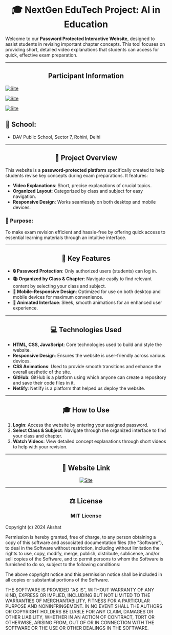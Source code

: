 <h1 align="center">🎓 NextGen EduTech Project: AI in Education</h1>

Welcome to our **Password Protected Interactive Website**, designed to assist students in revising important chapter concepts. This tool focuses on providing short, detailed video explanations that students can access for quick, effective exam preparation.

---

<h2 align="center">Participant Information</h2>

> <div align="left">

[![Site](https://img.shields.io/badge/Participant-Akshat_Kumar-00bfff?style=for-the-badge)](https://https://ai-in-education-by-dav7.netlify.app/)

</div>  
 <div align="left">

[![Site](https://img.shields.io/badge/Patricipant-Apoorv_Sharma-00bfff?style=for-the-badge)](https://https://ai-in-education-by-dav7.netlify.app/)

</div>

<div align="left">

[![Site](https://img.shields.io/badge/Class-10th-ff4500?style=for-the-badge)](https://https://ai-in-education-by-dav7.netlify.app/)

</div>

## 🏫 School:
- DAV Public School, Sector 7, Rohini, Delhi

---

<h2 align="center">🌟 Project Overview</h2>

This website is a **password-protected platform** specifically created to help students revise key concepts during exam preparations. It features:
- **Video Explanations**: Short, precise explanations of crucial topics.
- **Organized Layout**: Categorized by class and subject for easy navigation.
- **Responsive Design**: Works seamlessly on both desktop and mobile devices.

### 🎯 Purpose:
To make exam revision efficient and hassle-free by offering quick access to essential learning materials through an intuitive interface.

---

<h2 align="center">🔑 Key Features</h2>

- **🔒 Password Protection**: Only authorized users (students) can log in.
- **📚 Organized by Class & Chapter**: Navigate easily to find relevant content by selecting your class and subject.
- **📱 Mobile-Responsive Design**: Optimized for use on both desktop and mobile devices for maximum convenience.
- **💫 Animated Interface**: Sleek, smooth animations for an enhanced user experience.

---

<h2 align="center">💻 Technologies Used</h2>

- **HTML, CSS, JavaScript**: Core technologies used to build and style the website.
- **Responsive Design**: Ensures the website is user-friendly across various devices.
- **CSS Animations**: Used to provide smooth transitions and enhance the overall aesthetic of the site.
- **GitHub**: GitHub is a platform using which anyone can create a repository and save their code files in it.
- **Netlify**: Netlify is a platform that helped us deploy the website.

---

<h2 align="center">🎓 How to Use</h2>

1. **Login**: Access the website by entering your assigned password.
2. **Select Class & Subject**: Navigate through the organized interface to find your class and chapter.
3. **Watch Videos**: View detailed concept explanations through short videos to help with your revision.

---

<h2 align="center">🔗 Website Link</h2>

<div align="center">

[![Site](https://img.shields.io/badge/View_site-AI_IN_EDUCATION-2ea44f?style=for-the-badge)](https://https://ai-in-education-by-dav7.netlify.app/)

</div>

---

<h2 align="center">⚖️ License</h2>
<h3 align="center">MIT License</h3>

Copyright (c) 2024 Akshat

Permission is hereby granted, free of charge, to any person obtaining a copy
of this software and associated documentation files (the "Software"), to deal
in the Software without restriction, including without limitation the rights
to use, copy, modify, merge, publish, distribute, sublicense, and/or sell
copies of the Software, and to permit persons to whom the Software is
furnished to do so, subject to the following conditions:

The above copyright notice and this permission notice shall be included in all
copies or substantial portions of the Software.

THE SOFTWARE IS PROVIDED "AS IS", WITHOUT WARRANTY OF ANY KIND, EXPRESS OR
IMPLIED, INCLUDING BUT NOT LIMITED TO THE WARRANTIES OF MERCHANTABILITY,
FITNESS FOR A PARTICULAR PURPOSE AND NONINFRINGEMENT. IN NO EVENT SHALL THE
AUTHORS OR COPYRIGHT HOLDERS BE LIABLE FOR ANY CLAIM, DAMAGES OR OTHER
LIABILITY, WHETHER IN AN ACTION OF CONTRACT, TORT OR OTHERWISE, ARISING FROM,
OUT OF OR IN CONNECTION WITH THE SOFTWARE OR THE USE OR OTHER DEALINGS IN THE
SOFTWARE.
